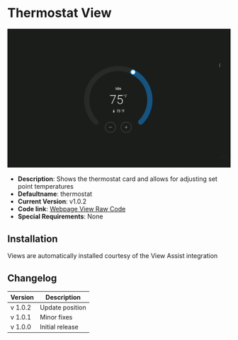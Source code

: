 # Thermostat View

![](./thermostatview.png)

- **Description**: Shows the thermostat card and allows for adjusting set point temperatures
- **Defaultname**: thermostat
- **Current Version**: v1.0.2
- **Code link**: [Webpage View Raw Code](https://raw.githubusercontent.com/dinki/View-Assist/main/View%20Assist%20dashboard%20and%20views/views/thermostat/thermostat.yaml)
- **Special Requirements**: None

## Installation

Views are automatically installed courtesy of the View Assist integration

## Changelog

| Version | Description     |
| ------- | --------------- |
| v 1.0.2 | Update position |
| v 1.0.1 | Minor fixes     |
| v 1.0.0 | Initial release |

